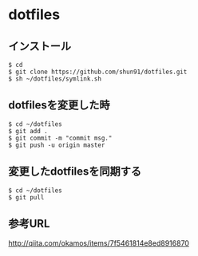 dotfiles
========

## インストール
```
$ cd
$ git clone https://github.com/shun91/dotfiles.git
$ sh ~/dotfiles/symlink.sh
```

## dotfilesを変更した時
```
$ cd ~/dotfiles
$ git add .
$ git commit -m "commit msg."
$ git push -u origin master
```

## 変更したdotfilesを同期する
```
$ cd ~/dotfiles
$ git pull
```

## 参考URL
http://qiita.com/okamos/items/7f5461814e8ed8916870
